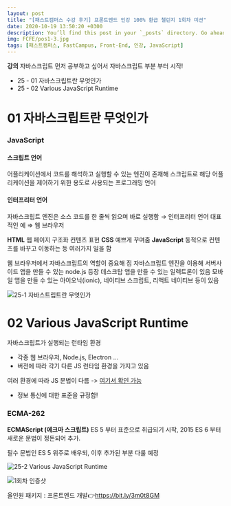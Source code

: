 ```yaml
---
layout: post
title: "[패스트캠퍼스 수강 후기] 프론트엔드 인강 100% 환급 챌린지 1회차 미션"
date: 2020-10-19 13:50:20 +0300
description: You’ll find this post in your `_posts` directory. Go ahead and edit it and re-build the site to see your changes. # Add post description (optional)
img: FCFE/pos1-3.jpg
tags: [패스트캠퍼스, FastCampus, Front-End, 인강, JavaScript]
---
```


**강의**
자바스크립트 먼저 공부하고 싶어서 자바스크립트 부분 부터 시작!
- 25 - 01 자바스크립트란 무엇인가
- 25 - 02 Various JavaScript Runtime

# 01 자바스크립트란 무엇인가
### JavaScript
#### 스크립트 언어
어플리케이션에서 코드를 해석하고 실행할 수 있는 엔진이 존재해 스크립트로 해당 어플리케이션을 제어하기 위한 용도로 사용되는 프로그래밍 언어

#### 인터프리터 언어
자바스크립트 엔진은 소스 코드를 한 줄씩 읽으며 바로 실행함 → 인터프리터 언어
대표적인 예 ⇒ 웹 브라우저

**HTML** 웹 페이지 구조화 컨텐츠 표현
**CSS** 예쁘게 꾸며줌
**JavaScript** 동적으로 컨텐츠를 바꾸고 이동하는 등 여러가지 일을 함

웹 브라우저에서 자바스크립트의 역할이 중요해 짐
자바스크립트 엔진을 이용해 서버사이드 앱을 만들 수 있는 node.js 등장
데스크탑 앱을 만들 수 있는 일렉트론이 있음
모바일 앱을 만들 수 있는 아이오닉(ionic), 네이티브 스크립트, 리액트 네이티브 등이 있음

![25-1 자바스트립트란 무엇인가]({{site.baseurl}}/assets/img/FCFE/post1-1.png)

 
# 02 Various JavaScript Runtime
자바스크립트가 실행되는 런타임 환경
- 각종 웹 브라우저, Node.js, Electron ...
- 버전에 따라 각기 다른 JS 런타임 환경을 가지고 있음

여러 환경에 따라 JS 문법이 다름 -> [여기서 확인 가능](https://www.ecma-international.org/)
- 정보 통신에 대한 표준을 규정함!

### ECMA-262
**ECMAScript (에크마 스크립트)**
ES 5 부터 표준으로 취급되기 시작, 2015 ES 6 부터 새로운 문법이 정돈되어 추가.

필수 문법인 ES 5 위주로 배우되, 이후 추가된 부분 다룰 예정

![25-2 Various JavaScript Runtime]({{site.baseurl}}/assets/img/FCFE/post2-1.png)

![1회차 인증샷]({{site.baseurl}}/assets/img/FCFE/post1-3.jpg)

올인원 패키지 : 프론트엔드 개발👉https://bit.ly/3m0t8GM